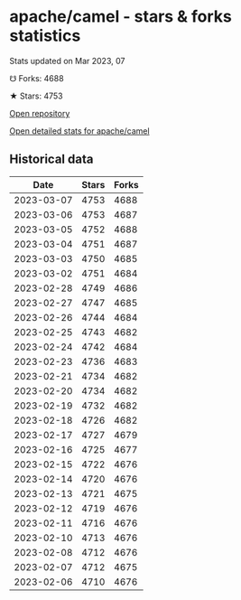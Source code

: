 # apache/camel - stars & forks statistics

Stats updated on Mar 2023, 07

☋ Forks: 4688

★ Stars: 4753

[Open repository](https://github.com/apache/camel)

[Open detailed stats for apache/camel](https://reviewgithub.com/rep/apache/camel)

## Historical data
| Date | Stars | Forks |
|------|-------|-------|
| 2023-03-07 | 4753 | 4688 | 
| 2023-03-06 | 4753 | 4687 | 
| 2023-03-05 | 4752 | 4688 | 
| 2023-03-04 | 4751 | 4687 | 
| 2023-03-03 | 4750 | 4685 | 
| 2023-03-02 | 4751 | 4684 | 
| 2023-02-28 | 4749 | 4686 | 
| 2023-02-27 | 4747 | 4685 | 
| 2023-02-26 | 4744 | 4684 | 
| 2023-02-25 | 4743 | 4682 | 
| 2023-02-24 | 4742 | 4684 | 
| 2023-02-23 | 4736 | 4683 | 
| 2023-02-21 | 4734 | 4682 | 
| 2023-02-20 | 4734 | 4682 | 
| 2023-02-19 | 4732 | 4682 | 
| 2023-02-18 | 4726 | 4682 | 
| 2023-02-17 | 4727 | 4679 | 
| 2023-02-16 | 4725 | 4677 | 
| 2023-02-15 | 4722 | 4676 | 
| 2023-02-14 | 4720 | 4676 | 
| 2023-02-13 | 4721 | 4675 | 
| 2023-02-12 | 4719 | 4676 | 
| 2023-02-11 | 4716 | 4676 | 
| 2023-02-10 | 4713 | 4676 | 
| 2023-02-08 | 4712 | 4676 | 
| 2023-02-07 | 4712 | 4675 | 
| 2023-02-06 | 4710 | 4676 | 


